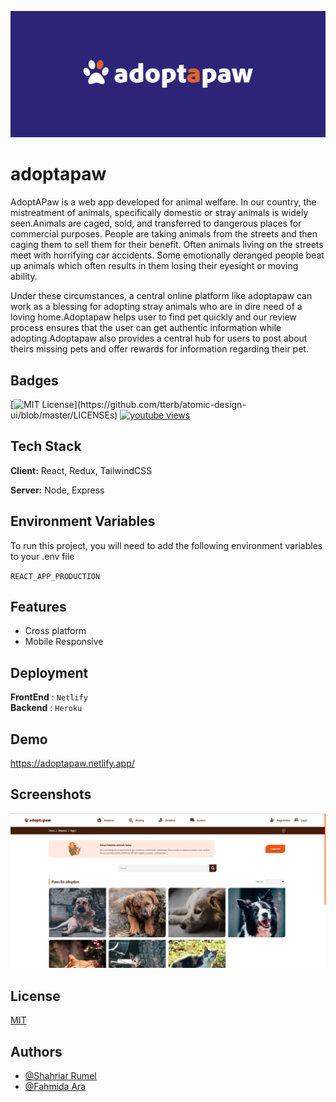 ![Logo](/Resources/adoptapawreadmecover.svg)

# **adoptapaw**

AdoptAPaw is a web app developed for animal welfare. In our country, the mistreatment of animals, specifically domestic or stray animals is widely seen.Animals are caged, sold, and transferred to dangerous places for commercial purposes. People are taking animals from the streets and then caging them to sell them for their benefit. Often animals living on the streets meet with horrifying car accidents. Some emotionally deranged people beat up animals which often results in them losing their eyesight or moving ability.

Under these circumstances, a central online platform like adoptapaw can work as a blessing for adopting stray animals who are in dire need of a loving home.Adoptapaw helps user to find pet quickly and our review process ensures that the user can get authentic information while adopting.Adoptapaw also provides a central hub for users to post about theirs missing pets and offer rewards for information regarding their pet.

## Badges

[![MIT License](https://img.shields.io/apm/l/atomic-design-ui.svg?)](https://github.com/tterb/atomic-design-ui/blob/master/LICENSEs)
[![youtube views](https://img.shields.io/youtube/views/jwL_E4QpZxk?style=social)](https://opensource.org/licenses/)

## Tech Stack

**Client:** React, Redux, TailwindCSS

**Server:** Node, Express

## Environment Variables

To run this project, you will need to add the following environment variables to your .env file

`REACT_APP_PRODUCTION`

## Features

- Cross platform
- Mobile Responsive

## Deployment

**FrontEnd** : `Netlify `  
**Backend** : `Heroku`

## Demo

https://adoptapaw.netlify.app/

## Screenshots

![App Screenshot](/Resources/adoptapawcover.png)

## License

[MIT](https://choosealicense.com/licenses/mit/)

## Authors

- [@Shahriar Rumel](https://www.github.com/shahriar-rumel)
- [@Fahmida Ara](https://www.github.com/fahmidareem3)
